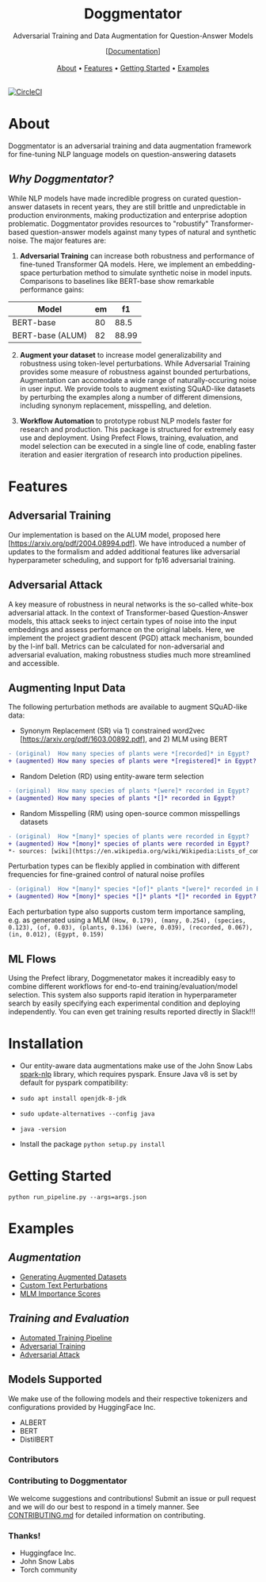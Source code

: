 <h1 align="center">Doggmentator</h1>
<p align="center">Adversarial Training and Data Augmentation for Question-Answer Models</p>

<p align="center">
  [<a href="">Documentation</a>]
  <br> <br>
  <a href="#about">About</a> •
  <a href="#features">Features</a> •
  <a href="#installation">Getting Started</a> •
  <a href="#examples">Examples</a>
  <br> <br>
</p>

[![CircleCI](https://circleci.com/gh/searchableai/Doggmentator.svg?style=shield&circle-token=de6470b621d1b07e54466dd087b85b80bcedf36c)](https://github.com/searchableai/Doggmentator)

# About

Doggmentator is an adversarial training and data augmentation framework for fine-tuning NLP language models on question-answering datasets


## *Why Doggmentator?*
While NLP models have made incredible progress on curated question-answer datasets in recent years, they are still brittle and unpredictable in production environments, making productization and enterprise adoption problematic. Doggmentator provides resources to "robustify" Transformer-based question-answer models against many types of natural and synthetic noise. The major features are:
1. **Adversarial Training** can increase both robustness and performance of fine-tuned Transformer QA models. Here, we implement an embedding-space perturbation method to simulate synthetic noise in model inputs. Comparisons to baselines like BERT-base show remarkable performance gains:

Model | em | f1
--- | --- | ---
BERT-base | 80 | 88.5
BERT-base (ALUM) | 82 | 88.99

2. **Augment your dataset** to increase model generalizability and robustness using token-level perturbations. While Adversarial Training provides some measure of robustness against bounded perturbations, Augmentation can accomodate a wide range of naturally-occuring noise in user input. We provide tools to augment existing SQuAD-like datasets by perturbing the examples along a number of different dimensions, including synonym replacement, misspelling, and deletion.

3. **Workflow Automation** to prototype robust NLP models faster for research and production. This package is structured for extremely easy use and deployment. Using Prefect Flows, training, evaluation, and model selection can be executed in a single line of code, enabling faster iteration and easier itergration of research into production pipelines.

# Features

## Adversarial Training
Our implementation is based on the ALUM model, proposed here [https://arxiv.org/pdf/2004.08994.pdf]. We have introduced a number of updates to the formalism and added additional features like adversarial hyperparameter scheduling, and support for fp16 adversarial training.

## Adversarial Attack
A key measure of robustness in neural networks is the so-called white-box adversarial attack. In the context of Transformer-based Question-Answer models, this attack seeks to inject certain types of noise into the input embeddings and assess performance on the original labels. Here, we implement the project gradient descent (PGD) attack mechanism, bounded by the l-inf ball. Metrics can be calculated for non-adversarial and adversarial evaluation, making robustness studies much more streamlined and accessible.

## Augmenting Input Data
The following perturbation methods are available to augment SQuAD-like data:
- Synonym Replacement (SR) via 1) constrained word2vec [https://arxiv.org/pdf/1603.00892.pdf], and 2) MLM using BERT
```diff
- (original)  How many species of plants were *[recorded]* in Egypt?
+ (augmented) How many species of plants were *[registered]* in Egypt?
```
- Random Deletion (RD) using entity-aware term selection
```diff
- (original)  How many species of plants *[were]* recorded in Egypt?
+ (augmented) How many species of plants *[]* recorded in Egypt?
```
- Random Misspelling (RM) using open-source common misspellings datasets
```diff
- (original)  How *[many]* species of plants were recorded in Egypt?
+ (augmented) How *[mony]* species of plants were recorded in Egypt?
*- sources: [wiki](https://en.wikipedia.org/wiki/Wikipedia:Lists_of_common_misspellings), [brikbeck](https://www.dcs.bbk.ac.uk/~ROGER/corpora.html)*
```
Perturbation types can be flexibly applied in combination with different frequencies for fine-grained control of natural noise profiles
```diff
- (original)  How *[many]* species *[of]* plants *[were]* recorded in Egypt?
+ (augmented) How *[mony]* species *[]* plants *[]* recorded in Egypt?
```
Each perturbation type also supports custom term importance sampling, e.g. as generated using a MLM
```(How, 0.179), (many, 0.254), (species, 0.123), (of, 0.03), (plants, 0.136) (were, 0.039), (recorded, 0.067), (in, 0.012), (Egypt, 0.159)```

## ML Flows
Using the Prefect library, Doggmenetator makes it increadibly easy to combine different workflows for end-to-end training/evaluation/model selection. This system also supports rapid iteration in hyperparameter search by easily specifying each experimental condition and deploying independently. You can even get training results reported directly in Slack!!!

# Installation
- Our entity-aware data augmentations make use of the John Snow Labs [spark-nlp](https://github.com/JohnSnowLabs/spark-nlp) library, which requires pyspark. Ensure Java v8 is set by default for pyspark compatibility:
- ```sudo apt install openjdk-8-jdk```
- ```sudo update-alternatives --config java```
- ```java -version```

- Install the package
```python setup.py install```

# Getting Started
```python run_pipeline.py --args=args.json```

# Examples

## *Augmentation*
- [Generating Augmented Datasets](examples/augment_squad)
- [Custom Text Perturbations](examples/generate_token_perturbations)
- [MLM Importance Scores](examples/generate_importance_scores_with_mlm)

## *Training and Evaluation*
- [Automated Training Pipeline](examples/training_and_evaluation)
- [Adversarial Training](examples/alum_training_and_evaluation)
- [Adversarial Attack](examples/adversarial_attack)

## Models Supported
We make use of the following models and their respective tokenizers and configurations provided by HuggingFace Inc.
- ALBERT
- BERT
- DistilBERT

### Contributors

### Contributing to Doggmentator

We welcome suggestions and contributions! Submit an issue or pull request and we will do our best to respond in a timely manner.
See [CONTRIBUTING.md](https://github.com/searchableai/Doggmentator/blob/master/CONTRIBUTING.md) for detailed information on contributing.

### Thanks!
- Huggingface Inc.
- John Snow Labs
- Torch community
